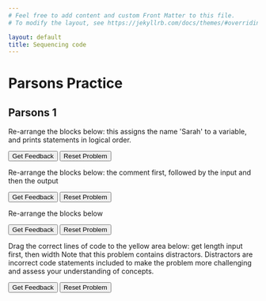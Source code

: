 ```yaml
---
# Feel free to add content and custom Front Matter to this file.
# To modify the layout, see https://jekyllrb.com/docs/themes/#overriding-theme-defaults

layout: default
title: Sequencing code
---
```

# Parsons Practice

## Parsons 1  
Re-arrange the blocks below: this assigns the name 'Sarah' to a variable, and prints statements in logical order.
<div id="parsons-1-sortableTrash" class="sortable-code"></div> 
<div id="parsons-1-sortable" class="sortable-code"></div> 
<div style="clear:both;"></div> 
<p> 
    <input id="parsons-1-feedbackLink" value="Get Feedback" type="button" /> 
    <input id="parsons-1-newInstanceLink" value="Reset Problem" type="button" /> 
</p> 
<script type="text/javascript"> 
(function(){
  var initial = "name = &quot;Sarah&quot;\n" +
    "print(&quot;Hello there!&quot;)\n" +
    "print(&quot;Welcome to programming, &quot; + name)\n" +
    "print(&quot;Have a great day!&quot;)";
  var parsonsPuzzle = new ParsonsWidget({
    "sortableId": "parsons-1-sortable",
    "max_wrong_lines": 10,
    "grader": ParsonsWidget._graders.LineBasedGrader,
    "exec_limit": 2500,
    "can_indent": true,
    "x_indent": 50,
    "lang": "en",
    "show_feedback": true
  });
  parsonsPuzzle.init(initial);
  parsonsPuzzle.shuffleLines();
  $("#parsons-1-newInstanceLink").click(function(event){ 
      event.preventDefault(); 
      parsonsPuzzle.shuffleLines(); 
  }); 
  $("#parsons-1-feedbackLink").click(function(event){ 
      event.preventDefault(); 
      parsonsPuzzle.getFeedback(); 
  }); 
})();     
</script>


Re-arrange the blocks below: the comment first, followed by the input and then the output
<div id="parsons-2-sortableTrash" class="sortable-code"></div> 
<div id="parsons-2-sortable" class="sortable-code"></div> 
<div style="clear:both;"></div> 
<p> 
    <input id="parsons-2-feedbackLink" value="Get Feedback" type="button" /> 
    <input id="parsons-2-newInstanceLink" value="Reset Problem" type="button" /> 
</p> 
<script type="text/javascript"> 
(function(){
  var initial = "#A program that asks for the user&#039;s favorite colour & displays a personalised message.\n" +
    "colour = input(&quot;What is your favorite colour? &quot;)\n" +
    "print(f&quot;Your favorite color is {colour} - that&#039;s a great choice!&quot;)";
  var parsonsPuzzle = new ParsonsWidget({
    "sortableId": "parsons-2-sortable",
    "max_wrong_lines": 10,
    "grader": ParsonsWidget._graders.LineBasedGrader,
    "exec_limit": 2500,
    "can_indent": true,
    "x_indent": 50,
    "lang": "en",
    "show_feedback": true
  });
  parsonsPuzzle.init(initial);
  parsonsPuzzle.shuffleLines();
  $("#parsons-2-newInstanceLink").click(function(event){ 
      event.preventDefault(); 
      parsonsPuzzle.shuffleLines(); 
  }); 
  $("#parsons-2-feedbackLink").click(function(event){ 
      event.preventDefault(); 
      parsonsPuzzle.getFeedback(); 
  }); 
})(); 
</script>

Re-arrange the blocks below 
<div id="parsons-3-sortableTrash" class="sortable-code"></div> 
<div id="parsons-3-sortable" class="sortable-code"></div> 
<div style="clear:both;"></div> 
<p> 
    <input id="parsons-3-feedbackLink" value="Get Feedback" type="button" /> 
    <input id="parsons-3-newInstanceLink" value="Reset Problem" type="button" /> 
</p> 
<script type="text/javascript"> 
(function(){
  var initial = "# Restaurant Tip Calculator\n" +
    "print(&quot;Restaurant Tip Calculator&quot;)\n" +
    "bill_amount = float(input(&quot;Enter the bill amount: $&quot;))\n" +
    "tip_percentage = float(input(&quot;Enter tip percentage (e.g., 15 for 15%): &quot;))\n" +
    "tip_amount = bill_amount * (tip_percentage / 100)\n" +
    "total_amount = bill_amount + tip_amount\n" +
    "print(f&quot;Bill amount: ${bill_amount:.2f}&quot;)\n" +
    "print(f&quot;Tip ({tip_percentage}%): ${tip_amount:.2f}&quot;)\n" +
    "print(f&quot;Total amount: ${total_amount:.2f}&quot;)";
  var parsonsPuzzle = new ParsonsWidget({
    "sortableId": "parsons-3-sortable",
    "max_wrong_lines": 10,
    "grader": ParsonsWidget._graders.LineBasedGrader,
    "exec_limit": 2500,
    "can_indent": true,
    "x_indent": 50,
    "lang": "en",
    "show_feedback": true
  });
  parsonsPuzzle.init(initial);
  parsonsPuzzle.shuffleLines();
  $("#parsons-3-newInstanceLink").click(function(event){ 
      event.preventDefault(); 
      parsonsPuzzle.shuffleLines(); 
  }); 
  $("#parsons-3-feedbackLink").click(function(event){ 
      event.preventDefault(); 
      parsonsPuzzle.getFeedback(); 
  }); 
})(); 
</script>

Drag the correct lines of code to the yellow area below: get length input first, then width
Note that this problem contains distractors.
Distractors are incorrect code statements included to make the problem more challenging and assess your understanding of concepts.
<div id="parsons-4-sortableTrash" class="sortable-code"></div> 
<div id="parsons-4-sortable" class="sortable-code"></div> 
<div style="clear:both;"></div> 
<p> 
    <input id="parsons-4-feedbackLink" value="Get Feedback" type="button" /> 
    <input id="parsons-4-newInstanceLink" value="Reset Problem" type="button" /> 
</p> 
<script type="text/javascript"> 
(function(){
  var initial = "# Rectangle Area Calculator\n" +
    "print(&quot;Rectangle Area Calculator&quot;)\n" +
    "length = float(input(&quot;Enter the length: &quot;))\n" +
    "width = float(input(&quot;Enter the width: &quot;))\n" +
    "area = length * width\n" +
    "print(f&quot;A rectangle with length {length} and width {width}&quot;)\n" +
    "print(f&quot;has an area of {area:.2f} square units.&quot;)\n" +
    "width = input(&quot;Enter the width: &quot;) #distractor\n" +
    "length = input(&quot;Enter the length: &quot;) #distractor";
  var parsonsPuzzle = new ParsonsWidget({
    "sortableId": "parsons-4-sortable",
    "max_wrong_lines": 10,
    "grader": ParsonsWidget._graders.LineBasedGrader,
    "exec_limit": 2500,
    "can_indent": true,
    "x_indent": 50,
    "lang": "en",
    "show_feedback": true,
    "trashId": "parsons-4-sortableTrash"
  });
  parsonsPuzzle.init(initial);
  parsonsPuzzle.shuffleLines();
  $("#parsons-4-newInstanceLink").click(function(event){ 
      event.preventDefault(); 
      parsonsPuzzle.shuffleLines(); 
  }); 
  $("#parsons-4-feedbackLink").click(function(event){ 
      event.preventDefault(); 
      parsonsPuzzle.getFeedback(); 
  }); 
})(); 
</script>
